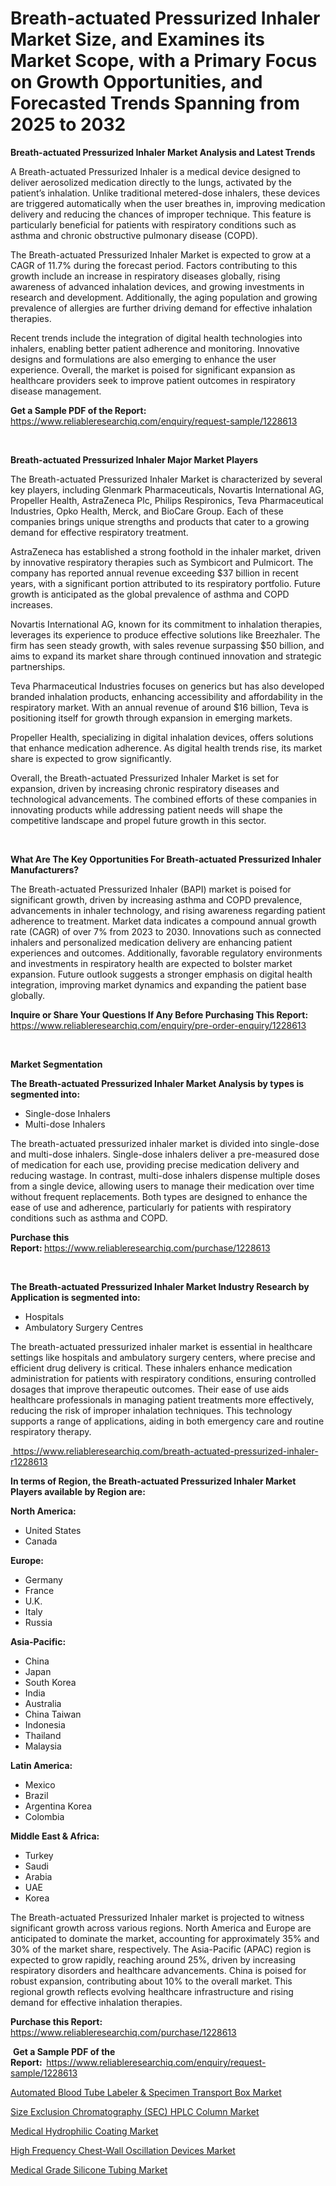 <p><h1>Breath-actuated Pressurized Inhaler Market Size, and Examines its Market Scope, with a Primary Focus on Growth Opportunities, and Forecasted Trends Spanning from 2025 to 2032</h1></p><p><strong>Breath-actuated Pressurized Inhaler Market Analysis and Latest Trends</strong></p>
<p><p>A Breath-actuated Pressurized Inhaler is a medical device designed to deliver aerosolized medication directly to the lungs, activated by the patient’s inhalation. Unlike traditional metered-dose inhalers, these devices are triggered automatically when the user breathes in, improving medication delivery and reducing the chances of improper technique. This feature is particularly beneficial for patients with respiratory conditions such as asthma and chronic obstructive pulmonary disease (COPD).</p><p>The Breath-actuated Pressurized Inhaler Market is expected to grow at a CAGR of 11.7% during the forecast period. Factors contributing to this growth include an increase in respiratory diseases globally, rising awareness of advanced inhalation devices, and growing investments in research and development. Additionally, the aging population and growing prevalence of allergies are further driving demand for effective inhalation therapies. </p><p>Recent trends include the integration of digital health technologies into inhalers, enabling better patient adherence and monitoring. Innovative designs and formulations are also emerging to enhance the user experience. Overall, the market is poised for significant expansion as healthcare providers seek to improve patient outcomes in respiratory disease management.</p></p>
<p><strong>Get a Sample PDF of the Report:&nbsp;</strong> <a href="https://www.reliableresearchiq.com/enquiry/request-sample/1228613?utm_campaign=99&utm_medium=2&utm_source=Github&utm_content=ia&utm_term=05032025&utm_id=breath-actuated-pressurized-inhaler">https://www.reliableresearchiq.com/enquiry/request-sample/1228613</a></p>
<p>&nbsp;</p>
<p><strong>Breath-actuated Pressurized Inhaler Major Market Players</strong></p>
<p><p>The Breath-actuated Pressurized Inhaler Market is characterized by several key players, including Glenmark Pharmaceuticals, Novartis International AG, Propeller Health, AstraZeneca Plc, Philips Respironics, Teva Pharmaceutical Industries, Opko Health, Merck, and BioCare Group. Each of these companies brings unique strengths and products that cater to a growing demand for effective respiratory treatment.</p><p>AstraZeneca has established a strong foothold in the inhaler market, driven by innovative respiratory therapies such as Symbicort and Pulmicort. The company has reported annual revenue exceeding $37 billion in recent years, with a significant portion attributed to its respiratory portfolio. Future growth is anticipated as the global prevalence of asthma and COPD increases.</p><p>Novartis International AG, known for its commitment to inhalation therapies, leverages its experience to produce effective solutions like Breezhaler. The firm has seen steady growth, with sales revenue surpassing $50 billion, and aims to expand its market share through continued innovation and strategic partnerships.</p><p>Teva Pharmaceutical Industries focuses on generics but has also developed branded inhalation products, enhancing accessibility and affordability in the respiratory market. With an annual revenue of around $16 billion, Teva is positioning itself for growth through expansion in emerging markets.</p><p>Propeller Health, specializing in digital inhalation devices, offers solutions that enhance medication adherence. As digital health trends rise, its market share is expected to grow significantly.</p><p>Overall, the Breath-actuated Pressurized Inhaler Market is set for expansion, driven by increasing chronic respiratory diseases and technological advancements. The combined efforts of these companies in innovating products while addressing patient needs will shape the competitive landscape and propel future growth in this sector.</p></p>
<p>&nbsp;</p>
<p><strong>What Are The Key Opportunities For Breath-actuated Pressurized Inhaler Manufacturers?</strong></p>
<p><p>The Breath-actuated Pressurized Inhaler (BAPI) market is poised for significant growth, driven by increasing asthma and COPD prevalence, advancements in inhaler technology, and rising awareness regarding patient adherence to treatment. Market data indicates a compound annual growth rate (CAGR) of over 7% from 2023 to 2030. Innovations such as connected inhalers and personalized medication delivery are enhancing patient experiences and outcomes. Additionally, favorable regulatory environments and investments in respiratory health are expected to bolster market expansion. Future outlook suggests a stronger emphasis on digital health integration, improving market dynamics and expanding the patient base globally.</p></p>
<p><strong>Inquire or Share Your Questions If Any Before Purchasing This Report:</strong> <a href="https://www.reliableresearchiq.com/enquiry/pre-order-enquiry/1228613?utm_campaign=99&utm_medium=2&utm_source=Github&utm_content=ia&utm_term=05032025&utm_id=breath-actuated-pressurized-inhaler">https://www.reliableresearchiq.com/enquiry/pre-order-enquiry/1228613</a></p>
<p>&nbsp;</p>
<p><strong>Market Segmentation</strong></p>
<p><strong>The Breath-actuated Pressurized Inhaler Market Analysis by types is segmented into:</strong></p>
<p><ul><li>Single-dose Inhalers</li><li>Multi-dose Inhalers</li></ul></p>
<p><p>The breath-actuated pressurized inhaler market is divided into single-dose and multi-dose inhalers. Single-dose inhalers deliver a pre-measured dose of medication for each use, providing precise medication delivery and reducing wastage. In contrast, multi-dose inhalers dispense multiple doses from a single device, allowing users to manage their medication over time without frequent replacements. Both types are designed to enhance the ease of use and adherence, particularly for patients with respiratory conditions such as asthma and COPD.</p></p>
<p><strong>Purchase this Report:&nbsp;</strong><a href="https://www.reliableresearchiq.com/purchase/1228613?utm_campaign=99&utm_medium=2&utm_source=Github&utm_content=ia&utm_term=05032025&utm_id=breath-actuated-pressurized-inhaler">https://www.reliableresearchiq.com/purchase/1228613</a></p>
<p>&nbsp;</p>
<p><strong>The Breath-actuated Pressurized Inhaler Market Industry Research by Application is segmented into:</strong></p>
<p><ul><li>Hospitals</li><li>Ambulatory Surgery Centres</li></ul></p>
<p><p>The breath-actuated pressurized inhaler market is essential in healthcare settings like hospitals and ambulatory surgery centers, where precise and efficient drug delivery is critical. These inhalers enhance medication administration for patients with respiratory conditions, ensuring controlled dosages that improve therapeutic outcomes. Their ease of use aids healthcare professionals in managing patient treatments more effectively, reducing the risk of improper inhalation techniques. This technology supports a range of applications, aiding in both emergency care and routine respiratory therapy.</p></p>
<p><a href="https://www.reliableresearchiq.com/breath-actuated-pressurized-inhaler-r1228613?utm_campaign=99&utm_medium=2&utm_source=Github&utm_content=ia&utm_term=05032025&utm_id=breath-actuated-pressurized-inhaler">&nbsp;https://www.reliableresearchiq.com/breath-actuated-pressurized-inhaler-r1228613</a></p>
<p><strong>In terms of Region, the Breath-actuated Pressurized Inhaler Market Players available by Region are:</strong></p>
<p>
    <p> <strong> North America: </strong>
        <ul>
            <li>United States</li>
            <li>Canada</li>
        </ul>
        </p> 
    <p> <strong> Europe: </strong>
        <ul>
            <li>Germany</li>
            <li>France</li>
            <li>U.K.</li>
            <li>Italy</li>
            <li>Russia</li>
        </ul>
        </p> 
    <p> <strong> Asia-Pacific: </strong>
        <ul>
            <li>China</li>
            <li>Japan</li>
            <li>South Korea</li>
            <li>India</li>
            <li>Australia</li>
            <li>China Taiwan</li>
            <li>Indonesia</li>
            <li>Thailand</li>
            <li>Malaysia</li>
        </ul>
        </p> 
    <p> <strong> Latin America: </strong>
        <ul>
            <li>Mexico</li>
            <li>Brazil</li>
            <li>Argentina Korea</li>
            <li>Colombia</li>
        </ul>
        </p> 
    <p> <strong> Middle East & Africa: </strong>
        <ul>
            <li>Turkey</li>
            <li>Saudi</li>
            <li>Arabia</li>
            <li>UAE</li>
            <li>Korea</li>
        </ul>
    </p>
    </p>
<p><p>The Breath-actuated Pressurized Inhaler market is projected to witness significant growth across various regions. North America and Europe are anticipated to dominate the market, accounting for approximately 35% and 30% of the market share, respectively. The Asia-Pacific (APAC) region is expected to grow rapidly, reaching around 25%, driven by increasing respiratory disorders and healthcare advancements. China is poised for robust expansion, contributing about 10% to the overall market. This regional growth reflects evolving healthcare infrastructure and rising demand for effective inhalation therapies.</p></p>
<p><strong>Purchase this Report: </strong><a href="https://www.reliableresearchiq.com/purchase/1228613?utm_campaign=99&utm_medium=2&utm_source=Github&utm_content=ia&utm_term=05032025&utm_id=breath-actuated-pressurized-inhaler">https://www.reliableresearchiq.com/purchase/1228613</a></p>
<p>&nbsp;<strong>Get a Sample PDF of the Report:&nbsp;&nbsp;</strong><a href="https://www.reliableresearchiq.com/enquiry/request-sample/1228613?utm_campaign=99&utm_medium=2&utm_source=Github&utm_content=ia&utm_term=05032025&utm_id=breath-actuated-pressurized-inhaler">https://www.reliableresearchiq.com/enquiry/request-sample/1228613</a></p>
<p><strong></strong></p>
<p><p><a href="https://github.com/kuciakkukalo/Market-Research-Report-List-1/blob/main/automated-blood-tube-labeler-specimen-transport-box-market.md?utm_campaign=99&utm_medium=2&utm_source=Github&utm_content=ia&utm_term=05032025&utm_id=breath-actuated-pressurized-inhaler">Automated Blood Tube Labeler & Specimen Transport Box Market</a></p><p><a href="https://github.com/botocniveda/Market-Research-Report-List-1/blob/main/size-exclusion-chromatography-sec-hplc-column-market.md?utm_campaign=99&utm_medium=2&utm_source=Github&utm_content=ia&utm_term=05032025&utm_id=breath-actuated-pressurized-inhaler">Size Exclusion Chromatography (SEC) HPLC Column Market</a></p><p><a href="https://github.com/obajimlaweh59/Market-Research-Report-List-1/blob/main/medical-hydrophilic-coating-market.md?utm_campaign=99&utm_medium=2&utm_source=Github&utm_content=ia&utm_term=05032025&utm_id=breath-actuated-pressurized-inhaler">Medical Hydrophilic Coating Market</a></p><p><a href="https://github.com/taffouasaoka/Market-Research-Report-List-1/blob/main/high-frequency-chest-wall-oscillation-devices-market.md?utm_campaign=99&utm_medium=2&utm_source=Github&utm_content=ia&utm_term=05032025&utm_id=breath-actuated-pressurized-inhaler">High Frequency Chest-Wall Oscillation Devices Market</a></p><p><a href="https://github.com/cordaysamaya/Market-Research-Report-List-1/blob/main/medical-grade-silicone-tubing-market.md?utm_campaign=99&utm_medium=2&utm_source=Github&utm_content=ia&utm_term=05032025&utm_id=breath-actuated-pressurized-inhaler">Medical Grade Silicone Tubing Market</a></p></p>